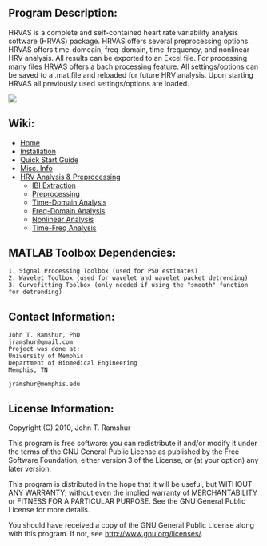 ## Program Description:

HRVAS is a complete and self-contained heart rate variability analysis software     (HRVAS) package. HRVAS offers several preprocessing options. HRVAS offers time-domeain, freq-domain, time-frequency, and nonlinear HRV analysis. All results can be exported to an Excel file. For processing many files HRVAS offers a bach processing feature. All settings/options can be saved to a .mat file and reloaded for future HRV analysis. Upon starting HRVAS all previously used settings/options are loaded.

![](https://raw.githubusercontent.com/wiki/jramshur/HRVAS/images/TF-Waterfall.png)

## Wiki:

* [Home][home]
* [Installation][install]
* [Quick Start Guide][quickstart]
* [Misc. Info][misc]
* [HRV Analysis & Preprocessing][analysis]
  * [IBI Extraction][ibi]
  * [Preprocessing][pre]
  * [Time-Domain Analysis][time]
  * [Freq-Domain Analysis][freq]
  * [Nonlinear Analysis][nl]
  * [Time-Freq Analysis][tf]

[home]: https://github.com/myproject/wiki/Home
[install]: https://github.com/myproject/wiki/Technical-documentation
[quickstart]: https://github.com/myproject/wiki/User-manual
[misc]: https://github.com/myproject/wiki/Home
[analysis]: https://github.com/myproject/wiki/Home
[ibi]: https://github.com/myproject/wiki/Home
[pre]: https://github.com/myproject/wiki/Home
[time]: https://github.com/myproject/wiki/Home
[freq]: https://github.com/myproject/wiki/Home
[nl]: https://github.com/myproject/wiki/Home
[tf]: https://github.com/myproject/wiki/Home

## MATLAB Toolbox Dependencies:

    1. Signal Processing Toolbox (used for PSD estimates)
    2. Wavelet Toolbox (used for wavelet and wavelet packet detrending)
    3. Curvefitting Toolbox (only needed if using the "smooth" function for detrending)

## Contact Information:
    
    John T. Ramshur, PhD
    jramshur@gmail.com
    Project was done at:
    University of Memphis
    Department of Biomedical Engineering
    Memphis, TN
    
    jramshur@memphis.edu

## License Information:

Copyright (C) 2010, John T. Ramshur

This program is free software: you can redistribute it and/or modify it under the terms of the GNU General Public License as published by the Free Software Foundation, either version 3 of the License, or (at your option) any later version.

This program is distributed in the hope that it will be useful, but WITHOUT ANY WARRANTY; without even the implied warranty of MERCHANTABILITY or FITNESS FOR A PARTICULAR PURPOSE.  See the GNU General Public License for more details.

You should have received a copy of the GNU General Public License along with this program.  If not, see <http://www.gnu.org/licenses/>.